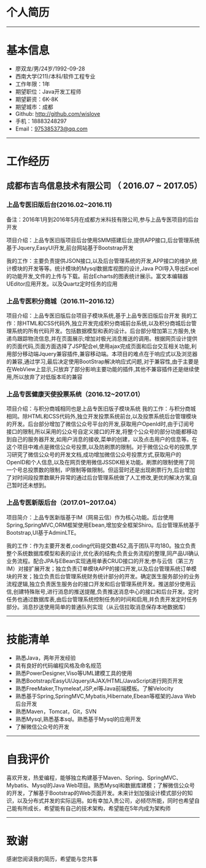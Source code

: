 # 个人简历
---
# 基本信息

 - 廖双龙/男/24岁/1992-09-28 
 - 西南大学(211)/本科/软件工程专业 
 - 工作年限：1年
 - 期望职位：Java开发工程师
 - 期望薪资：6K-8K
 - 期望城市：成都
 - Github: http://github.com/wislove
 - 手机：18883248297
 - Email：975385373@qq.com
 
---
# 工作经历

## 成都布吉鸟信息技术有限公司 （ 2016.07 ~ 2017.05）
### 上品专医旧版后台(2016.02~2016.11)
备注：2016年1月到2016年5月在成都方米科技有限公司,参与上品专医项目的后台开发

项目介绍：上品专医旧版项目后台使用SMM搭建后台,提供APP接口,后台管理系统基于Jquery,EasyUI开发,前台网站基于Bootstrap开发

我的工作：主要负责提供JSON接口,以及后台管理系统的开发,APP接口的维护,统计模块的开发等等。统计模块的Mysql数据库视图的设计,Java POI导入导出Excel的功能开发,文件的上传与下载。前台Echarts的图表统计展示。富文本编辑器UEditor应用开发。以及Quartz定时任务的应用

### 上品专医积分商城（2016.11~2016.12）
项目介绍：上品专医旧版后台项目子模块系统,基于上品专医旧版后台开发
我的工作：除HTML和CSS代码外,独立开发完成积分商城前台系统,以及积分商城后台管理系统的所有代码开发。包括数据模型和表的设计。后台部分增加第三方服务,快递鸟跟踪物流信息,并在页面展示;增加对极光消息推送的调用。根据网页设计提供的页面代码,页面方面选择了JSP配合el,使用ajax完成页面和后台交互相关功能,利用部分移动端Jquery兼容插件,兼容移动端。本项目的难点在于响应式以及浏览器的兼容,通过学习,最后决定使用BootStrap解决响应式问题,对于兼容性,由于主要是在WebView上显示,只放弃了部分影响主要功能的插件,其他不兼容插件还是继续使用,所以放弃了对低版本IE的兼容

### 上品专医健康天使投票系统（2016.12~2017.01）
项目介绍：与积分商城相同也是上品专医旧版子模块系统
我的工作：与积分商城相同。除HTML和CSS代码外,独立开发投票系统前台,以及投票系统后台管理模块的开发。后台部分增加了微信公众号平台的开发,获取用户OpenId时,由于订阅号接口的限制,所以采用的公众号自定义接口的开发,将整个公众号的部分功能都移动到自己的服务器开发,如用户消息的接收,菜单的创建，以及点击用户的信息等。在这个项目中难点是微信公众号投票,以及防刷票的限制。对于微信公众号的投票,学习研究了微信公众号的开发文档,成功增加微信公众号投票方式,获取用户的OpenID和个人信息,以及在网页使用微信JSSDK相关功能。刷票的限制使用了同一个号总投票数的限制，IP限制等做限制。但运营时还是出现刷票行为,后台增加了对时间段投票数飙升异常的通过后台管理系统做了人工修改,更优的解决方案,自己暂时还未想到。

### 上品专医新版后台（2017.01~2017.04） 
项目简介：上品专医新版基于IM（网易云信）作为核心功能。后台使用Spring,SpringMVC,ORM框架使用Ebean,增加安全框架Shiro。后台管理系统基于Bootstrap,UI基于AdminLTE。

我的工作：作为主要开发者,coding代码提交数452,高于团队平均180。独立负责整个系统数据库模型和表的设计,优化表的结构;负责业务流程的整理,同产品UI确认业务流程。配合JPA与EBean实现通用单表CRUD接口的开发;参与云信（第三方IM）对接扩展开发；独立负责订单模块APP的接口开发,以及后台管理系统订单模块的开发；独立负责后台管理系统财务统计部分的开发。确定医生服务部分的业务流程逻辑,独立负责医生服务台的接口开发和后台管理系统开发。推送部分使用云信,创建特殊账号,进行消息的推送提醒,负责推送消息中心的接口和后台开发。定时任务也通过数据库表,由后台管理系统控制任务的时间和启用,并负责开发定时任务部分。消息抄送使用简单的普通队列实现（从云信拉取消息保存本地数据库）


---
# 技能清单

 -  熟悉Java，两年开发经验
 -  具有良好的代码编程风格及命名规范
 -  熟悉PowerDesigner,Viso等UML建模工具的使用
 -  熟悉Bootstrap/EasyUI/Jquery/AJAX/HTML/JavaScript进行网页开发
 -  熟悉FreeMaker,Thymeleaf,JSP,el等Java前端模板。了解Velocity
 -  熟悉基于Spring,SpringMVC,Mybatis,Hibernate,Ebean等框架的Java Web后台开发
 -  熟悉Maven，Tomcat，Git，SVN
 -  熟悉Mysql,熟悉基本sql。熟悉基于Mysql的应用开发
 -  了解微信公众号的开发
 
---
# 自我评价

喜欢开发，热爱编程，能够独立构建基于Maven、Spring、SpringMVC、Mybatis、Mysql的Java Web项目。熟悉Mysql和数据库建模；了解微信公众号的开发，了解基于Bootstrap的Web页面开发。未来计划加强设计模式部分的知识，以及分布式并发的实际运用。如有幸加入贵公司，必倾尽所能，同时也希望自己能有所成长，希望能有自己的技术架构，希望能在5年内成为架构师

---
# 致谢
感谢您阅读我的简历，希望能与您共事